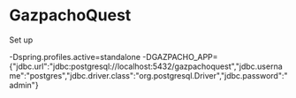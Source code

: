 GazpachoQuest
==============

Set up

-Dspring.profiles.active=standalone -DGAZPACHO_APP={\"jdbc.url\":\"jdbc:postgresql://localhost:5432/gazpachoquest\",\"jdbc.username\":\"postgres\",\"jdbc.driver.class\":\"org.postgresql.Driver\",\"jdbc.password\":\"admin\"}

